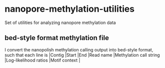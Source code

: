 # nanopore-methylation-utilities
Set of utilities for analyzing nanopore methylation data

bed-style format methylation file
------
I convert the nanopolish methylation calling output into bed-style format, such that each line is
|Contig |Start  |End  |Read name  |Methylation call string  |Log-likelihood ratios  |Motif context  |


